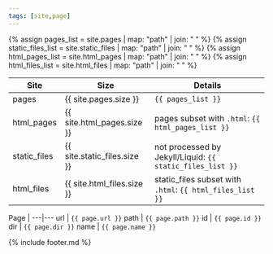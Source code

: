 ```yaml
---
tags: [site,page]
---
```

{% assign pages_list = site.pages | map: "path" | join: " " %}
{% assign static_files_list = site.static_files | map: "path" | join: " " %}
{% assign html_pages_list = site.html_pages | map: "path" | join: " " %}
{% assign html_files_list = site.html_files | map: "path" | join: " " %}

Site | Size | Details
---|---|---
pages | {{ site.pages.size }} | `{{ pages_list }}`
html_pages | {{ site.html_pages.size }} | pages subset with `.html`: `{{ html_pages_list }}`
static_files | {{ site.static_files.size }} | not processed by Jekyll/Liquid: `{{ static_files_list }}`
html_files | {{ site.html_files.size }} | static_files subset with `.html`: `{{ html_files_list }}`


Page |
---|---
url | `{{ page.url }}`
path | `{{ page.path }}`
id | `{{ page.id }}`
dir | `{{ page.dir }}`
name | `{{ page.name }}`

{% include footer.md %}
